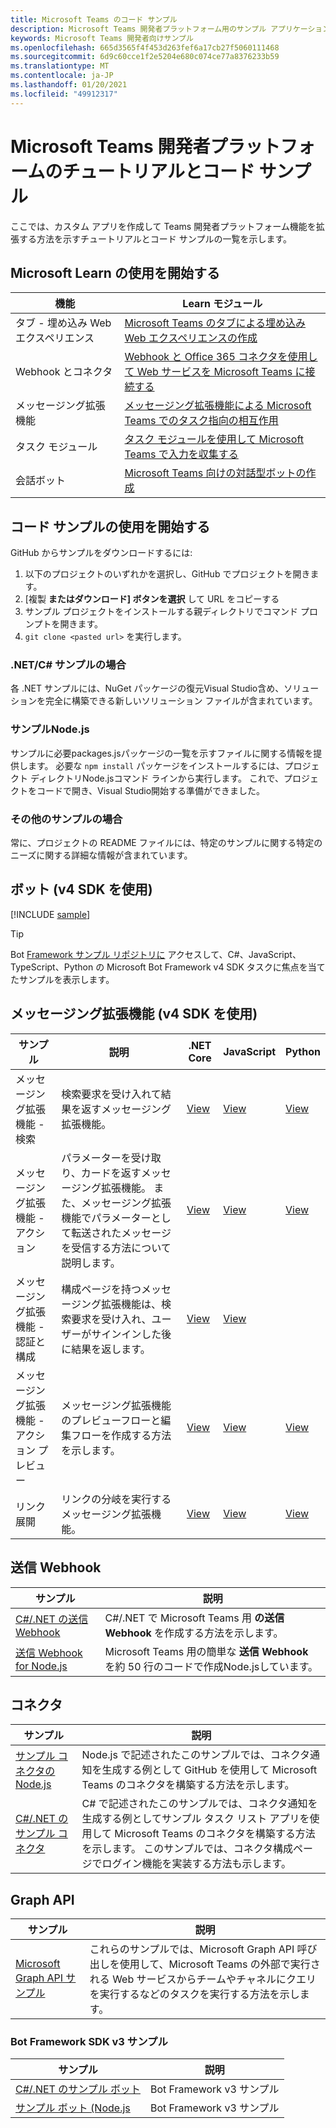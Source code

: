 ```yaml
---
title: Microsoft Teams のコード サンプル
description: Microsoft Teams 開発者プラットフォーム用のサンプル アプリケーションのリンクと説明
keywords: Microsoft Teams 開発者向けサンプル
ms.openlocfilehash: 665d3565f4f453d263fef6a17cb27f5060111468
ms.sourcegitcommit: 6d9c60cce1f2e5204e680c074ce77a8376233b59
ms.translationtype: MT
ms.contentlocale: ja-JP
ms.lasthandoff: 01/20/2021
ms.locfileid: "49912317"
---
```

# <a name="tutorials-and-code-samples-for-the-microsoft-teams-developer-platform"></a>Microsoft Teams 開発者プラットフォームのチュートリアルとコード サンプル

ここでは、カスタム アプリを作成して Teams 開発者プラットフォーム機能を拡張する方法を示すチュートリアルとコード サンプルの一覧を示します。

## <a name="getting-started-with-microsoft-learn"></a>Microsoft Learn の使用を開始する

| 機能| Learn モジュール|
|--------|-------------|
| タブ - 埋め込み Web エクスペリエンス  |  [Microsoft Teams のタブによる埋め込み Web エクスペリエンスの作成](https://docs.microsoft.com/learn/modules/embedded-web-experiences/) |
| Webhook とコネクタ  |  [Webhook と Office 365 コネクタを使用して Web サービスを Microsoft Teams に接続する](https://docs.microsoft.com/learn/modules/msteams-webhooks-connectors/) |
|メッセージング拡張機能  | [メッセージング拡張機能による Microsoft Teams でのタスク指向の相互作用](https://docs.microsoft.com/learn/modules/msteams-messaging-extensions/)  |
| タスク モジュール |  [タスク モジュールを使用して Microsoft Teams で入力を収集する](https://docs.microsoft.com/learn/modules/msteams-task-modules/) |
| 会話ボット  | [Microsoft Teams 向けの対話型ボットの作成](https://docs.microsoft.com/learn/modules/msteams-conversation-bots/)  |

## <a name="getting-started-with-code-samples"></a>コード サンプルの使用を開始する

GitHub からサンプルをダウンロードするには:

1. 以下のプロジェクトのいずれかを選択し、GitHub でプロジェクトを開きます。
2. [複製 **またはダウンロード] ボタンを選択** して URL をコピーする
3. サンプル プロジェクトをインストールする親ディレクトリでコマンド プロンプトを開きます。
4. `git clone <pasted url>` を実行します。

### <a name="for-netc-samples"></a>.NET/C# サンプルの場合

各 .NET サンプルには、NuGet パッケージの復元Visual Studio含め、ソリューションを完全に構築できる新しいソリューション ファイルが含まれています。

### <a name="for-nodejs-samples"></a>サンプルNode.js

サンプルに必要packages.jsパッケージの一覧を示すファイルに関する情報を提供します。 必要な `npm install` パッケージをインストールするには、プロジェクト ディレクトリNode.jsコマンド ラインから実行します。 これで、プロジェクトをコードで開き、Visual Studio開始する準備ができました。

### <a name="for-other-samples"></a>その他のサンプルの場合

常に、プロジェクトの README ファイルには、特定のサンプルに関する特定のニーズに関する詳細な情報が含まれています。

## <a name="bots-using-the-v4-sdk"></a>ボット (v4 SDK を使用)

[!INCLUDE [sample](~/includes/bots/teams-bot-samples.md)]

>[!TIP]
>Bot [Framework サンプル リポジトリに](https://github.com/Microsoft/BotBuilder-Samples) アクセスして、C#、JavaScript、TypeScript、Python の Microsoft Bot Framework v4 SDK タスクに焦点を当てたサンプルを表示します。

## <a name="messaging-extensions-using-the-v4-sdk"></a>メッセージング拡張機能 (v4 SDK を使用)

| サンプル | 説明 | .NET Core | JavaScript | Python|
|--------|------------- |---|---|----|
| メッセージング拡張機能 - 検索 | 検索要求を受け入れて結果を返すメッセージング拡張機能。 | [View](https://github.com/microsoft/BotBuilder-Samples/tree/main/samples/csharp_dotnetcore/50.teams-messaging-extensions-search) | [View](https://github.com/microsoft/BotBuilder-Samples/tree/main/samples/javascript_nodejs/50.teams-messaging-extensions-search) | [View](https://github.com/microsoft/BotBuilder-Samples/tree/main/samples/python/50.teams-messaging-extension-search) |
| メッセージング拡張機能 - アクション | パラメーターを受け取り、カードを返すメッセージング拡張機能。 また、メッセージング拡張機能でパラメーターとして転送されたメッセージを受信する方法について説明します。 | [View](https://github.com/microsoft/BotBuilder-Samples/tree/main/samples/csharp_dotnetcore/51.teams-messaging-extensions-action) | [View](https://github.com/microsoft/BotBuilder-Samples/tree/main/samples/javascript_nodejs/51.teams-messaging-extensions-action) | [View](https://github.com/microsoft/BotBuilder-Samples/tree/main/samples/python/51.teams-messaging-extensions-action) |
| メッセージング拡張機能 - 認証と構成 | 構成ページを持つメッセージング拡張機能は、検索要求を受け入れ、ユーザーがサインインした後に結果を返します。 | [View](https://github.com/microsoft/BotBuilder-Samples/tree/main/samples/csharp_dotnetcore/52.teams-messaging-extensions-search-auth-config) | [View](https://github.com/microsoft/BotBuilder-Samples/tree/main/samples/javascript_nodejs/52.teams-messaging-extensions-search-auth-config) |
| メッセージング拡張機能 - アクション プレビュー | メッセージング拡張機能のプレビューフローと編集フローを作成する方法を示します。 | [View](https://github.com/microsoft/BotBuilder-Samples/tree/main/samples/csharp_dotnetcore/53.teams-messaging-extensions-action-preview) | [View](https://github.com/microsoft/BotBuilder-Samples/tree/main/samples/javascript_nodejs/53.teams-messaging-extensions-action-preview) | [View](https://github.com/microsoft/BotBuilder-Samples/tree/main/samples/python/53.teams-messaging-extensions-action-preview) |
| リンク展開 | リンクの分岐を実行するメッセージング拡張機能。 | [View](https://github.com/microsoft/BotBuilder-Samples/tree/main/samples/csharp_dotnetcore/55.teams-link-unfurling) | [View](https://github.com/microsoft/BotBuilder-Samples/tree/main/samples/javascript_nodejs/55.teams-link-unfurling) | [View](https://github.com/microsoft/BotBuilder-Samples/tree/main/samples/python/55.teams-link-unfurling) |


## <a name="outgoing-webhooks"></a>送信 Webhook

| サンプル | 説明
|--------|-------------
| [C#/.NET の送信 Webhook](https://github.com/OfficeDev/microsoft-teams-sample-outgoing-webhook) | C#/.NET で Microsoft Teams 用 **の送信 Webhook** を作成する方法を示します。
| [送信 Webhook for Node.js](https://github.com/OfficeDev/msteams-samples-outgoing-webhook-nodejs) | Microsoft Teams 用の簡単な **送信 Webhook** を約 50 行のコードで作成Node.jsしています。

## <a name="connectors"></a>コネクタ

| サンプル | 説明
|--------|-------------
| [サンプル コネクタのNode.js](https://github.com/OfficeDev/microsoft-teams-sample-connector-nodejs) | Node.js で記述されたこのサンプルでは、コネクタ通知を生成する例として GitHub を使用して Microsoft Teams のコネクタを構築する方法を示します。
| [C#/.NET のサンプル コネクタ](https://github.com/OfficeDev/microsoft-teams-sample-connector-csharp) | C# で記述されたこのサンプルでは、コネクタ通知を生成する例としてサンプル タスク リスト アプリを使用して Microsoft Teams のコネクタを構築する方法を示します。 このサンプルでは、コネクタ構成ページでログイン機能を実装する方法も示します。 

## <a name="graph-api"></a>Graph API

| サンプル | 説明
|--------|-------------
| [Microsoft Graph API サンプル](https://github.com/OfficeDev/microsoft-teams-sample-graph) | これらのサンプルでは、Microsoft Graph API 呼び出しを使用して、Microsoft Teams の外部で実行される Web サービスからチームやチャネルにクエリを実行するなどのタスクを実行する方法を示します。

### <a name="bot-framework-sdk-v3-samples"></a>Bot Framework SDK v3 サンプル

| サンプル | 説明 |
|--------|------------- |
| [C#/.NET のサンプル ボット](https://github.com/OfficeDev/BotBuilder-MicrosoftTeams/tree/master/CSharp/Samples/Microsoft.Bot.Connector.Teams.SampleBot) | Bot Framework v3 サンプル|
| [サンプル ボット (Node.js](https://github.com/OfficeDev/BotBuilder-MicrosoftTeams/tree/master/Node/samples) | Bot Framework v3 サンプル |
